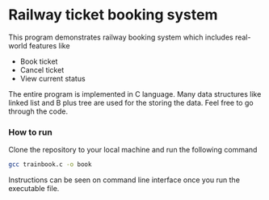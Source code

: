 # Railway ticket booking system
This program demonstrates railway booking system which includes real-world features like
   - Book ticket
   - Cancel ticket
   - View current status

The entire program is implemented in C language. Many data structures like linked list and B plus tree are used for the storing the data. Feel free to go through the code.

### How to run

Clone the repository to your local machine and run the following command

```sh
gcc trainbook.c -o book
```
Instructions can be seen on command line interface once you run the executable file.
